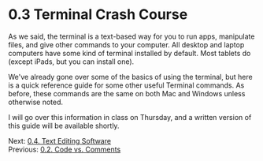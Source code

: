 # 0.3 Terminal Crash Course

As we said, the terminal is a text-based way for you to run apps, manipulate files, and give other commands to your 
computer. All desktop and laptop computers have some kind of terminal installed by default. Most tablets do (except 
iPads, but you can install one).

We've already gone over some of the basics of using the terminal, but here is a quick reference guide for some other 
useful Terminal commands. As before, these commands are the same on both Mac and Windows unless otherwise noted.

I will go over this information in class on Thursday, and a written version of this guide will be available shortly.

Next: [0.4. Text Editing Software](0.4.%20Text%20Editing%20Software.md)<br>
Previous: [0.2. Code vs. Comments](0.2.%20Code%20vs.%20Comments.md)
